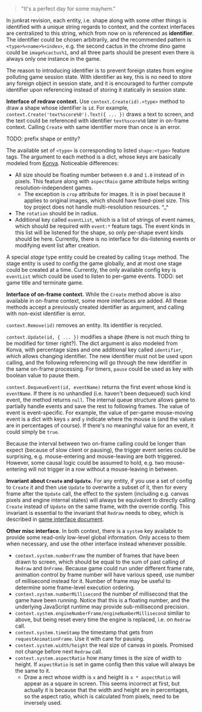 > "It's a perfect day for some mayhem."

In junkrat revision, each entity, i.e. shape along with some other things is identified with a unique string regards to
context, and the context interfaces are centralized to this string, which from now on is referenced as **identifier**.
The identifier could be chosen arbitrarily, and the recommended pattern is `<type>%<name>%<index>`, e.g. the second
cactus in the chrome dino game could be `image%cactus%1`, and all three parts should be present even there is always
only one instance in the game.

The reason to introducing identifier is to prevent foreign states from engine polluting game session state. With
identifier as key, this is no need to store any foreign object in session state, and it is encouraged to further compute
identifier upon referencing instead of storing it statically in session state.

**Interface of redraw context.** Use `context.Create(id).<type>` method to draw a shape whose identifier is `id`. For
example, `context.Create('text%score%0').Text({ ... })` draws a text to screen, and the text could be referenced with
identifier `text%score%0` later in on-frame context. Calling `Create` with same identifier more than once is an error.

TODO: prefix shape or entity?

The available set of `<type>` is corresponding to listed `shape:<type>` feature tags. The argument to each method is a
dict, whose keys are basically modeled from [Konva][konva-rect-api]. Noticeable differences:

* All size should be floating number between `0.0` and `1.0` instead of in pixels. This feature along with `aspectRaio`
  game attribute helps writing resolution-independent games.
    * The exception is `crop` attribute for images. It is in pixel because it applies to original images, which should
      have fixed-pixel size. This toy project does not handle multi-resolution resources. ^_^
* The `rotation` should be in radius.
* Additional key called `eventList`, which is a list of strings of event names, which should be required with
  `event:*` feature tags. The event kinds in this list will be listened for the shape, so only per-shape event kinds
  should be here. Currently, there is no interface for dis-listening events or modifying event list after creation.

[konva-rect-api]: https://konvajs.org/api/Konva.Rect.html

A special *stage* type entity could be created by calling `Stage` method. The stage entity is used to config the game
globally, and at most one stage could be created at a time. Currently, the only available config key is
`eventList` which could be used to listen to per-game events. TODO: set game title and terminate game.

**Interface of on-frame context.** While the `Create` method above is also available in on-frame context, some more
interfaces are added. All these methods accept a previously created identifier as argument, and calling with non-exist
identifier is error.

`context.Remove(id)` removes an entity. Its identifier is recycled.

`context.Update(id, { ... })` modifies a shape (there is not much thing to be modified for timer right?). The dict
argument is also modeled from Konva, with percentage sizes and one additional key called `identifier`, which allows
changing identifier. The new identifier must not be used upon calling, and the following referencing will go through the
new identifier in the same on-frame processing. For timers, `pause` could be used as key with boolean value to pause
them.

`context.DequeueEvent(id, eventName)` returns the first event whose kind is `eventName`. If there is no unhandled (i.e.
haven't been dequeued) such kind event, the method returns `null`. The internal queue structure allows game to partially
handle events and save the rest to following frames. The value of event is event-specific. For example, the value of
per-game mouse-moving event is a dict with keys `x` and `y` indicate where the mouse is (and the values are in
percentages of course). If there's no meaningful value for an event, it could simply be `true`.

Because the interval between two on-frame calling could be longer than expect (because of slow client or pausing), the
trigger event series could be surprising, e.g. mouse-entering and mouse-leaving are both triggered. However, some causal
logic could be assumed to hold, e.g. two mouse-entering will not trigger in a row without a mouse-leaving in between.

**Invariant about `Create` and `Update`.** For any entity, if you use a set of config to `Create` it and then use 
`Update` to overwrite a subset of it, then for every frame after the `Update` call, the effect to the system (including
e.g. canvas pixels and engine internal states) will always be equivalent to directly calling `Create` instead of 
`Update` on the same frame, with the override config. This invariant is essential to the invariant that `Redraw` needs
to obey, which is described in [game interface document][gi-doc].

[gi-doc]: GameInterface.markdown

**Other misc interface.** In both context, there is a `system` key available to provide some read-only low-level global
information. Only access to them when necessary, and use the other interface instead whenever possible.

* `context.system.numberFrame` the number of frames that have been drawn to screen, which should be equal to the sum of
  past calling of `Redraw` and `OnFrame`. Because game could run under different frame rate, animation control by frame
  number will have various speed, use number of millisecond instead for it. Number of frame may be useful to determine
  some frame-level execution ordering.
* `context.system.numberMillisecond` the number of millisecond that the game have been running. Notice that this is a
  floating number, and the underlying JavaScript runtime may provide sub-millisecond precision.
* `context.system.engineNumberFrame/engineNumberMillisecond` similar to above, but being reset every time the engine is
  replaced, i.e. on `Redraw` call.
* `context.system.timeStamp` the timestamp that gets from `requestAnimationFrame`. Use it with care for pausing.
* `context.system.width/height` the real size of canvas in pixels. Promised not change before next `Redraw` call.
* `context.system.aspectRatio` how many times is the size of width to height. If `aspectRatio` is set in game config
  then this value will always be the same to it.
    * Draw a rect whose width is `x` and height is `x * aspectRatio` will appear as a square in screen. This seems
      incorrect at first, but actually it is because that the width and height are in percentages, so the aspect ratio,
      which is calculated from pixels, need to be inversely used.